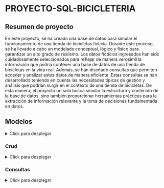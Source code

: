# PROYECTO-SQL-BICICLETERIA

## Resumen de proyecto

En este proyecto, se ha creado una base de datos para simular el funcionamiento de una tienda de bicicletas ficticia. Durante este proceso, se ha llevado a cabo un modelado conceptual, lógico y físico para garantizar un alto grado de realismo. Los datos ficticios ingresados han sido cuidadosamente seleccionados para reflejar de manera verosímil la información que podría contener una base de datos de una tienda de bicicletas en la vida real.
Además, se han diseñado consultas que permiten acceder y analizar estos datos de manera eficiente. Estas consultas se han desarrollado teniendo en cuenta las necesidades típicas de gestión y análisis que podrían surgir en el contexto de una tienda de bicicletas. De esta manera, el proyecto no solo busca simular la estructura y contenido de la base de datos, sino también proporcionar herramientas prácticas para la extracción de información relevante y la toma de decisiones fundamentada en datos.

## Modelos

<details>
  <summary>Click para desplegar</summary>
   <br>
  En esta sección, se incluirán los modelos físicos adjuntos.

### Modelado conceptual

Desearía implementar una base de datos integral para la administración de mi empresa, la cual se especializa en el ámbito de la venta de productos de bicicletas. Contamos con diversas sucursales que cuentan con un promedio de 5 empleados en cada área. Mantenemos relaciones con varios distribuidores que proveen los productos para nuestras tiendas. Realizamos inventarios tanto de productos nuevos como de segunda mano.
Adicionalmente, ofrecemos servicios de mantenimiento para bicicletas y productos, brindando asistencia a los clientes que puedan requerirlo al adquirir una bicicleta o un artículo. Es importante destacar que no realizamos servicios de mantenimiento con productos de segunda mano. Los clientes tienen la flexibilidad de efectuar sus pagos de diversas maneras, y los productos de segunda mano cuentan con su propio proveedor exclusivo.
Los clientes que adquieren productos de segunda mano contarán con un inventario exclusivo y sus respectivas facturas, los cuales serán almacenados para posibles reclamaciones futuras. Esta medida se implementa con el objetivo de garantizar un registro detallado y transparente de las transacciones relacionadas con productos de segunda mano.
Además, buscamos establecer una visión clara de nuestros proveedores de segunda mano más destacados. Esto se logrará mediante un análisis cuidadoso de las transacciones, evaluando la calidad de los productos y la satisfacción de los clientes. Este enfoque nos permitirá tomar decisiones informadas y fortalecer nuestras relaciones con los proveedores que mejor se alineen con los estándares de calidad y servicio de nuestra empresa.

### Modelo logico

![imagen](https://github.com/Ancreem/PROYECTO-SQL-BICICLETERIA/assets/139159920/ad6132ab-288f-4a62-92c2-831c0e127304)


### Modelo fisico

![bicicleteria](https://github.com/Ancreem/PROYECTO-SQL-BICICLETERIA/assets/139159920/ef046f5d-a7c4-4dd2-b40e-d413c59cd9b2)

</details>

### Crud

<details>
  <summary>Click para desplegar</summary>
   <br>

</details>

### Consultas

<details>
  <summary>Click para desplegar</summary>
   <br>
1. Devuelva cuales servicios han dado cada sucursal

   - Consulta

   ```sql
   	select s.nombre, p.tipoServicio
   	from sucursal s
   	join trabajadores t on t.sucursalId = s.id
   	join empleado e on e.id = t.empleadoId 
   	join factura f on f.empleadoId = e.id
   	join preFactura p on p.id = f.preFacturaId;
   ```

   - Procedimiento `servicio_en_sucursal;`

   ```sql
   	DELIMITER //
   	create procedure servicio_en_sucursal()
   	begin
   		select s.nombre, p.tipoServicio
           from sucursal s
           join trabajadores t on t.sucursalId = s.id
           join empleado e on e.id = t.empleadoId 
           join factura f on f.empleadoId = e.id
           join preFactura p on p.id = f.preFacturaId;
   	end //
   	DELIMITER ;
   ```

   - Llamado `call servicio_en_sucursal();`

2. Listar los productos en el inventario que tengan una cantidad superior a 25 y un precio inferior a 20000.

   - Consulta

   ```sql
   	select *
   	from inventario
   	where cantidad > 25
     	and producto in (
         select producto 
         from producto 
         where precio < 20000
     	);
   ```

   - Procedimiento `producto_inventario_desde_hasta`

   ```sql
   	DELIMITER //
   	create procedure producto_inventario_desde_hasta(in desde int, in hasta int) 
   	begin
   	select *
           from inventario
           where cantidad > desde
           and producto in (
             select producto 
             from producto 
             where precio < hasta
           );
   	end // 
   	DELIMITER ;
   ```

   - Llamado `call producto_inventario_desde_hasta(desde, hasta);`

3. Encuentra el nombre y el número de teléfono de los distribuidores que han suministrado productos en el último mes.

   - Consulta

   ```sql
   	select distinct d.nombre, numeroTelefono as Telefono
   	from distribuidor d
   	join inventario i on i.distribuidorId = d.id
   	where 
   	month(i.fecha) = month(current_date())
   	and
       year(i.fecha) = year(current_date());
   ```

   - Procedimiento `distribuidores_ultimo_mes`

   ```sql
   	DELIMITER //
   	create procedure distribuidores_ultimo_mes()
   	begin 
           select distinct d.nombre, numeroTelefono as Telefono
           from distribuidor d
           join inventario i on i.distribuidorId = d.id
           where 
           month(i.fecha) = month(current_date())
           and
           year(i.fecha) = year(current_date());
   	end //
   	DELIMITER ;
   ```

   - Llamado `call distribuidores_ultimo_mes();`

4. Devuelva que trabajador no se encuentra en ninguna sucursal. Muestre su id, rol, con su nombre y apellidos.

   - Consulta

   ```sql
       select e.id, e.rol, CONCAT(e.nombre, ' ', e.apellido1, ' ', e.apellido2) AS nombre_completo
       from empleado e
       left join trabajadores t on e.id = t.empleadoId
       where t.sucursalId is NULL;
   ```

   - Procedimiento `trabajador_no_sucursal`

   ```sql
   trabajador_no_sucursal	DELIMITER //
   	create procedure trabajador_no_sucursal()
   	begin
   	    select e.id, e.rol, CONCAT(e.nombre, ' ', e.apellido1, ' ', e.apellido2) AS nombre_completo
       	from empleado e
       	left join trabajadores t on e.id = t.empleadoId
       	where t.sucursalId is NULL;
   	end //
   	DELIMITER ;
   ```

   - Llamado `call trabajador_no_sucursal() ;`

5. Obtén el nombre de los clientes que hayan realizado compras con Tarjeta de crédito  y en la sucursal con dirección "Avenida B #456".

   - Consulta

   ```sql
       select id, nombre AS nombre_cliente
       from cliente
       where id IN (
           select f.clienteId
           from factura f
           join metodoPago mp ON f.metodoPagoId = mp.id
           join empleado e ON f.empleadoId = e.id
           join trabajadores t ON e.id = t.empleadoId
           join sucursal s ON t.sucursalId = s.id
           where s.direccion = 'Avenida B #456' and mp.nombre = 'Tarjeta de crédito'
       );
   ```

   - Procedimiento `metoPago_en_sucursal_cliente`

   ```sql
   	DELIMITER // 
   	create procedure metoPago_en_sucursal_cliente(in direccionSucursal varchar(90), in nombreTargeta varchar(90))
   	begin 
   	 select id, nombre AS nombre_cliente
       from cliente
       where id IN (
           select f.clienteId
           from factura f
           join metodoPago mp ON f.metodoPagoId = mp.id
           join empleado e ON f.empleadoId = e.id
           join trabajadores t ON e.id = t.empleadoId
           join sucursal s ON t.sucursalId = s.id
           where s.direccion = direccionSucursal and mp.nombre = nombreTargeta
       );
   	end // 
   	DELIMITER ;
   ```

   - Llamado `call metoPago_en_sucursal_cliente(direccionSucursal, nombreTargeta);`

6. Listar los servicios ofrecidos para "Bicicletas" de complejidad "Baja" y al id de factura al que pertenecen.

   - Consulta

   ```sql
       select f.id as id_factura, pf.tipoServicio
       from factura f
       join preFactura pf on f.preFacturaId = pf.id
       where pf.tipoServicio in (
       	select tipoServicio
       	from servicio
       	where complejidad = 'Baja' and tipoVehiculo = 'Bicicleta'
       );
   ```

   - Procedimiento `servicios_complejidad`

   ```sql
   	DELIMITER //
   	create procedure servicios_complejidad(in complejidadTrabajo varchar(50), in tipoDeVehiculo varchar(150))
   	begin
           select f.id as id_factura, pf.tipoServicio
           from factura f
           join preFactura pf on f.preFacturaId = pf.id
           where pf.tipoServicio in (
               select tipoServicio
               from servicio
               where complejidad = complejidadTrabajo and tipoVehiculo = tipoDeVehiculo
           );
   	end //
   	DELIMITER ;
   ```

   - Llamado `call servicios_complejidad(complejidadTrabajo, tipoDeVehiculo);`

7. Obtenga el nombre de los productos de segunda mano con estado "Nuevo" y un precio mayor a 300.

   - Consulta

   ```sql
   	select ps.producto as nombre_producto 
       from productoSegundaMano ps
       where ps.estado like '%nuevo%' and ps.precio > 300;
   ```

   - Procedimiento `productosSegundaMano_estado_mayorA`

   ```sql
   	DELIMITER //
   	create procedure productosSegundaMano_estado_mayorA(in estadoProducto varchar(40), in precioProducto int)
   	begin
   		select ps.producto as nombre_producto 
           from productoSegundaMano ps
           where ps.estado like concat('%', estadoProducto, '%') and ps.precio > precioProducto;
   	end //
   	DELIMITER ;
   ```

   - Llamado `call productosSegundaMano_estado_mayorA(estadoProducto, precioProducto);`

8. Obtener el total de ventas realizado por el empleado con el id "1", mostrando el  nombre del empleado y la suma de los montos de venta, considerando las facturas emitidas.

   - Consulta

   ```sql
   	select e.nombre as Empleado, sum(p.precio * ps.cantidad) as venta
       from factura fact
       join empleado e on fact.empleadoId = e.id
       join productos ps on fact.productosId = ps.id
       join producto p on ps.producto = p.producto
       where e.id = 1
       GROUP BY e.nombre;
   ```

   - Procedimiento `empleado_ventas`

   ```sql
   	DELIMITER //
   	create procedure empleado_ventas(in idEmpleado int)
   	begin 
           select e.nombre as Empleado, sum(p.precio * ps.cantidad) as venta
           from factura fact
           join empleado e on fact.empleadoId = e.id
           join productos ps on fact.productosId = ps.id
           join producto p on ps.producto = p.producto
           where e.id = idEmpleado
           GROUP BY e.nombre;
   	end //
   	DELIMITER ;
   ```

   - Llamado `call empleado_ventas(id);`

9. Muestre los productos que ha suministrado el distribuidor "Bicicletas del Futuro Ltda"

   - Consulta

   ```sql
   	select p.producto as nombre_producto 
       from producto p
       join inventario i on i.producto = p.producto
       join distribuidor d on i.distribuidorId = d.id
       where d.nombre like '%Bicicletas del Futuro Ltda%';
   ```

   - Procedimiento `productos_suministrados_distribuidor`

   ```sql
   	DELIMITER //
   	create procedure productos_suministrados_distribuidor(in nombreDistribuidor varchar(90))
   	begin
   		set @distribuidor = concat("%",nombreDistribuidor,"%");
   
   		select p.producto as nombre_producto 
           from producto p
           join inventario i on i.producto = p.producto
           join distribuidor d on i.distribuidorId = d.id
           where d.nombre like @distribuidor;
   
   	end //
   	DELIMITER ;
   ```

   - Llamado `call productos_suministrados_distribuidor(nombreDistribuidor);`

10. Muestre los clientes que han realizado pagos con tarjeta. Tenga en cuenta que debe de imprimir el nombre del cliente y el tipo de pago que tiene el cliente.

    - Consulta

    ```sql
    	select distinct concat(c.nombre,'',c.apellido1) as cliente,
        m.tipo as tipo_pago
        from cliente c
        join factura f on c.id = f.clienteId
        join metodoPago m on f.metodoPagoId = m.id
        where m.tipo = 'Tarjeta';
    ```

    - Procedimiento `clientes_tipoPago`

    ```sql
    	DELIMITER //
    	create procedure clientes_tipoPago(in tipoPago varchar(70))
    	begin
    		select distinct concat(c.nombre,'',c.apellido1) as cliente,
            m.tipo as tipo_pago
            from cliente c
            join factura f on c.id = f.clienteId
            join metodoPago m on f.metodoPagoId = m.id
            where m.tipo = tipoPago;
    	end //
    	DELIMITER ;
    ```

    - Llamado `call clientes_tipoPago(tipoPago);`

11. Consulte cuales son los Productos cuyo precio es mayor al promedio y muéstrelos en pantalla.

    - Consulta

    ```sql
        select distinct p.producto
        from producto p
        where p.precio > (
            select avg(precio) from producto
        );
    ```

    - Procedimiento `productos_mayor_promedio`

    ```sql
    	DELIMITER //
    	create procedure productos_mayor_promedio()
    	begin
            select distinct p.producto
            from producto p
            where p.precio > (
                select avg(precio) from producto
            );
    	end //
    	DELIMITER ; 
    ```

    - Llamado `call productos_mayor_promedio();`

12. Imprima en pantalla cuales son los servicios no utilizados en ninguna factura. Muestre todas la columnas.

    - Consulta

    ```sql
        select * from servicio s
        where not exists 
        (select 1 from factura f 
        join preFactura pf on f.preFacturaId = pf.id
        where pf.tipoServicio = s.tipoServicio);
    ```

    - Procedimiento `productos_no_ulizados_factura`

    ```sql
    	DELIMITER //
    	create procedure productos_no_ulizados_factura()
    	begin
    		select * from servicio s
            where not exists 
            (select 1 from factura f 
            join preFactura pf on f.preFacturaId = pf.id
            where pf.tipoServicio = s.tipoServicio);
    	end //
    	DELIMITER ;
    ```

    - Llamado `call productos_no_ulizados_factura();`

13. Encuentre cuales son los productos con precio superior al promedio de su categoría. Imprima el nombre del producto y su categoría.

    - Consulta

    ```sql
    
    select distinct p.producto, p.categoria
    from producto p
    where p.precio > (
        select avg(precio)
        from producto
        where categoria = p.categoria
    );
    ```

    - Procedimiento `productos_precio_sup_categoria`

    ```sql
    	DELIMITER //
    	create procedure productos_precio_sup_categoria()
    	begin
            select distinct p.producto, p.categoria
            from producto p
            where p.precio > (
                select avg(precio)
                from producto
                where categoria = p.categoria
            );
    	end //
    	DELIMITER ;
    ```

    - Llamado `call productos_precio_sup_categoria();`

14. Muestre la cantidad de productos suministrados por el distribuidor  "Bicicletas del Futuro Ltda".

    - Consulta

    ```sql
        select count(p.producto) as cantidad_de_productos
        from producto p
        join inventario i ON i.producto = p.producto
        join distribuidor d ON i.distribuidorId = d.id
        where d.nombre like '%Bicicletas del Futuro Ltda%';
    ```

    - Procedimiento `cantidad_productos_distribuidor`

    ```sql
    	DELIMITER //
    	create procedure cantidad_productos_distribuidor(in distribuidor varchar(150))
    	begin
    		set @distribuidoBuscar = concat('%', distribuidor ,'%');
    		select count(p.producto) as cantidad_de_productos
            from producto p
            join inventario i ON i.producto = p.producto
            join distribuidor d ON i.distribuidorId = d.id
            where d.nombre like @distribuidoBuscar;
    	end //
    	DELIMITER ;
    ```

    - Llamado `call cantidad_productos_distribuidor(distribuidor);`

15. Obtenga el nombre de los clientes que han realizado compras en todas las sucursales.

    - Consulta

    ```sql
     	select c.nombre as nombre_cliente
        from cliente c
        where not exists (
            select 1
            from sucursal s
            where not exists (
                select 1
                from factura f
                join empleado e on f.empleadoId = e.id
                join trabajadores t on e.id = t.empleadoId
                where t.sucursalId = s.id and f.clienteId = c.id
            )
        );
    ```

    - Procedimiento `clientes_todas_sucursales`

    ```sql
    	DELIMITER //
        create procedure clientes_todas_sucursales()
        begin
            select c.nombre as nombre_cliente
            from cliente c
            where not exists (
                select 1
                from sucursal s
                where not exists (
                    select 1
                    from factura f
                    join empleado e on f.empleadoId = e.id
                    join trabajadores t on e.id = t.empleadoId
                    where t.sucursalId = s.id and f.clienteId = c.id
                )
            );
        end //
        DELIMITER ;
    ```

    - Llamado `call clientes_todas_sucursales();`

16. Devuelva el nombre y la dirección de las sucursales que no han realizado ventas en el último mes.

    - Consulta

    ```sql
    	select s.nombre, s.direccion
        from sucursal s
        where not exists (
            select 1
            from factura f
            join empleado e ON f.empleadoId = e.id
            join trabajadores t ON e.id = t.empleadoId
            where t.sucursalId = s.id
            and month(f.fecha) = month(curdate()) - 1
            and year(f.fecha) = year(curdate())
        );
    ```

    - Procedimiento `sucursales_no_ventas_mes`

    ```sql
    	DELIMITER //
    	create procedure sucursales_no_ventas_mes(in numeroMeses int)
    	begin
    		select s.nombre, s.direccion
            from sucursal s
            where not exists (
                select 1
                from factura f
                join empleado e ON f.empleadoId = e.id
                join trabajadores t ON e.id = t.empleadoId
                where t.sucursalId = s.id
                and month(f.fecha) = month(curdate()) - numeroMeses
                and year(f.fecha) = year(curdate())
            );
    	end //
    	DELIMITER ;
    ```

    - Llamado `call sucursales_no_ventas_mes(numeroMeses);`

17. Mostrar el nombre de los clientes que han realizado compras en más de una sucursal.

    - Consulta

    ```sql
    	select c.nombre
        from cliente c
        where (
            select count(DISTINCT t.sucursalId)
            from trabajadores t
            JOIN factura f on t.empleadoId = f.empleadoId
            where f.clienteId = c.id
        ) > 1;
    ```

    - Procedimiento `clientes_compras_mas_sucursal`

    ```sql
    	DELIMITER //
        create procedure clientes_compras_mas_sucursal(in numeroSucursales int)
        begin 
            select c.nombre
            from cliente c
            where (
                select count(DISTINCT t.sucursalId)
                from trabajadores t
                JOIN factura f on t.empleadoId = f.empleadoId
                where f.clienteId = c.id
            ) > numeroSucursales;
        end //
        DELIMITER ;
    ```

    - Llamado `call clientes_compras_mas_sucursal(numeroSucursales);`

18. Encontrar los productos que no han sido vendidos en el último mes.

    - Consulta

    ```sql
    	select p.producto
        from  producto p         
        where not exists (             
            select 1             
            from factura f             
            JOIN productos ps ON f.productosId = ps.id             
            where ps.producto = p.producto AND f.fecha >= curdate() - interval 1 month
        );     
    ```

    - Procedimiento`productos_no_vendidos_mes`

    ```sql
    	DELIMITER //
        create procedure productos_no_vendidos_mes(in mes int)
        begin     		
        select p.producto             
        from  producto p             
        where not exists (                 
            select 1                 
            from factura f                 
            JOIN productos ps ON f.productosId = ps.id                 
            where ps.producto = p.producto AND f.fecha >= curdate() - interval mes month             
        );    
        end //     	
       	DELIMITER ;     
    ```

    - Llamado`call productos_no_vendidos_mes(mes);`

19. Encontrar los servicios que no han sido utilizados en los últimos 3 meses.

    - Consulta

    ```sql
    	select tipoServicio
        from servicio s
        where not exists (
            select 1
            from preFactura pf
            join factura f on pf.id = f.preFacturaId
            where pf.tipoServicio = s.tipoServicio and f.fecha >= CURDATE() - interval 3 MONTH
        );
    ```

    - Procedimiento `servicios_no_utilizados_mes`

    ```sql
    	DELIMITER // 
        create procedure servicios_no_utilizados_mes(in mes int)
        begin
        	select tipoServicio
            from servicio s
            where not exists (
                select 1
                from preFactura pf
                join factura f on pf.id = f.preFacturaId
                where pf.tipoServicio = s.tipoServicio and f.fecha >= CURDATE() - interval mes MONTH
            );
        end //
        DELIMITER ;
    ```

    - Llamado `call servicios_no_utilizados_mes(mes);`

20. Listar los productos que han sido comprados más de 2 veces en total.

    - Consulta

    ```sql
    	select ps.producto
        from productos ps
        join factura f on ps.id = f.productosId
        group by ps.producto
        having count(f.id) > 2;
    ```

    - Procedimiento `productos_comprados_cant`

    ```sql
    	DELIMITER //
    	create procedure productos_comprados_cant(in cantidad int)
    	begin
    		select ps.producto
            from productos ps
            join factura f on ps.id = f.productosId
            group by ps.producto
            having count(f.id) > cantidad;
    	end //
    	DELIMITER ;
    ```

    - Llamado `call productos_comprados_cant(cantidad);`

21. Calcular el monto total de compras realizadas por clientes con más de 5 productos en una sola factura.

    - Consulta

    ```sql
        select SUM(p.precio * ps.cantidad) AS monto_total
        from factura f
        join productos ps on f.productosId = ps.id
        join producto p on ps.producto = p.producto
        where ps.cantidad > 5;
    ```

    - Procedimiento `monto_compras_cliente_cant_productos`

    ```sql
    	DELIMITER //
    	create procedure monto_compras_cliente_cant_productos(in numProductos int)
    	begin
    		select SUM(p.precio * ps.cantidad) AS monto_total
            from factura f
            join productos ps on f.productosId = ps.id
            join producto p on ps.producto = p.producto
            where ps.cantidad > numProductos;
    	end //
    	DELIMITER ;
    ```

    - Llamado `call monto_compras_cliente_cant_productos(cantProductos);`

22. Listar los servicios que han sido utilizados por empleados con el apellido "Martínez".

    - Consulta

    ```sql
    	select distinct s.tipoServicio
        from servicio s
        join preFactura pf on s.tipoServicio = pf.tipoServicio
        join factura f on pf.id = f.preFacturaId
        join empleado e on f.empleadoId = e.id
        where e.apellido1 = 'Martínez' or e.apellido2 = 'Martínez';
    ```

    - Procedimiento `servicios_utilizados_empleado_apellido`

    ```sql
    	DELIMITER //
    	create procedure servicios_utilizados_empleado_apellido(in apellidoEmpleado varchar(200))
    	begin
    		select distinct s.tipoServicio
            from servicio s
            join preFactura pf on s.tipoServicio = pf.tipoServicio
            join factura f on pf.id = f.preFacturaId
            join empleado e on f.empleadoId = e.id
            where e.apellido1 = apellidoEmpleado or e.apellido2 = apellidoEmpleado;
    	end //
    	DELIMITER ;
    ```

    - Llamado `call servicios_utilizados_empleado_apellido(apellido);`

23.  Obtenga los detalles de Factura Segunda Mano con el id "1"

    - Consulta

    ```sql
    	SELECT fs.*, e.nombre AS empleado, c.nombre AS cliente, p.producto AS producto, mp.nombre AS metodo_pago
        FROM facturaSegundaMano fs
        JOIN empleado e ON fs.empleadoId = e.id
        JOIN clienteSegundaMano c ON fs.clienteId = c.id
        JOIN productosSegundaMano p ON fs.productosId = p.id
        JOIN metodoPago mp ON fs.metodoPagoId = mp.id
        WHERE fs.id = 1;	
    ```

    - Procedimiento `ObtenerDetallesFacturaSegundaMano`
    
    ```sql
    	DELIMITER //
    	CREATE PROCEDURE ObtenerDetallesFacturaSegundaMano(IN factura_id INT)
    	BEGIN
            SELECT fs.*, e.nombre AS empleado, c.nombre AS cliente, p.producto AS producto, mp.nombre AS metodo_pago
            FROM facturaSegundaMano fs
            JOIN empleado e ON fs.empleadoId = e.id
            JOIN clienteSegundaMano c ON fs.clienteId = c.id
            JOIN productosSegundaMano p ON fs.productosId = p.id
            JOIN metodoPago mp ON fs.metodoPagoId = mp.id
            WHERE fs.id = factura_id;
    	END //
    	DELIMITER ;
    ```
    
    - Llamado `call ObtenerDetallesFacturaSegundaMano(factura);`
    
24. Obtenga los detalles de Factura con el id "2"

    - Consulta

    ```sql
    	SELECT f.*, e.nombre AS empleado, c.nombre AS cliente, p.producto AS producto, mp.nombre AS metodo_pago
        FROM factura f
        JOIN empleado e ON f.empleadoId = e.id
        JOIN cliente c ON f.clienteId = c.id
        JOIN productos p ON f.productosId = p.id
        JOIN metodoPago mp ON f.metodoPagoId = mp.id
        WHERE f.id = 2;	
    ```

    - Procedimiento `ObtenerDetallesFactura`

    ```sql
        DELIMITER //
        CREATE PROCEDURE ObtenerDetallesFactura(IN factura_id INT)
        BEGIN
            SELECT f.*, e.nombre AS empleado, c.nombre AS cliente, p.producto AS producto, mp.nombre AS metodo_pago
            FROM factura f
            JOIN empleado e ON f.empleadoId = e.id
            JOIN cliente c ON f.clienteId = c.id
            JOIN productos p ON f.productosId = p.id
            JOIN metodoPago mp ON f.metodoPagoId = mp.id
            WHERE f.id = factura_id;
        END //
        DELIMITER ;
    ```

    - Llamado `call ObtenerDetallesFactura(factura);`

25. Encuentra el nombre y el número de teléfono de los distribuidores que han suministrado productos en el último mes.

    - Consulta

    ```sql
    	select distinct d.nombre, numeroTelefono as Telefono
    	from distribuidorSegundaMano d
    	join inventarioSegundaMano i on i.distribuidorId = d.id
    	where 
    	month(i.fecha) = month(current_date())
    	and
        year(i.fecha) = year(current_date());
    ```

    - Procedimiento `distribuidoresSegundaMano_ultimo_mes`

    ```sql
    	DELIMITER //
    	create procedure distribuidoresSegundaMano_ultimo_mes()
    	begin 
            select distinct d.nombre, numeroTelefono as Telefono
            from distribuidorSegundaMano d
            join inventarioSegundaMano i on i.distribuidorId = d.id
            where 
            month(i.fecha) = month(current_date())
            and
            year(i.fecha) = year(current_date());
    	end //
    	DELIMITER ;
    ```

    - Llamado `call distribuidoresSegundaMano_ultimo_mes();`

26. Listar los productos de segunda mano en el inventario de segunda mano que tengan una cantidad superior a 25 y un precio inferior a 20000.

    - Consulta

    ```sql
    	select *
        from inventarioSegundaMano
        where cantidad > desde
        and producto in (
        select producto 
        from productoSegundaMano 
        where precio < hasta
    ```

    - Procedimiento `productoSegun_inventarioSegun_desde_hasta`

    ```sql
    	DELIMITER //
    	create procedure productoSegun_inventarioSegun_desde_hasta(in desde int, in hasta int) 
    	begin
    		select *
            from inventarioSegundaMano
            where cantidad > desde
            and producto in (
              select producto 
              from productoSegundaMano 
              where precio < hasta
            );
    	end // 
    	DELIMITER ;
    ```

    - Llamado `call productoSegun_inventarioSegun_desde_hasta(desde, hasta);`

27.   Muestre la cantidad de productos suministrados por el distribuidor  "Bicicletas del Futuro Ltda".

    - Consulta

    ```sql
        select count(p.producto) as cantidad_de_productos
        from producto p
        join inventarioSegundaMano i ON i.producto = p.producto
        join distribuidorSegundaMano d ON i.distribuidorId = d.id
        where d.nombre like '%Velocidad Extrema Distribuciones%';
    ```

    - Procedimiento `cantidad_productos_distribuidorSegunda`

    ```sql
    	DELIMITER //
    	create procedure cantidad_productos_distribuidorSegunda(in distribuidorSegundaMano varchar(150))
    	begin
    		set @distribuidoBuscar = concat('%', distribuidorSegundaMano ,'%');
    		select count(p.producto) as cantidad_de_productos
            from producto p
            join inventarioSegundaMano i ON i.producto = p.producto
            join distribuidorSegundaMano d ON i.distribuidorId = d.id
            where d.nombre like @distribuidoBuscar;
    	end //
    	DELIMITER ;
    ```

    - Llamado `call cantidad_productos_distribuidorSegunda(distribuidorSegundaMano);`

28. Obtenga el nombre de los clientes de segunda mano que han realizado compras en todas las sucursales.

    - Consulta

    ```sql
    	select c.nombre as nombre_cliente
        from clienteSegundaMano c
        where not exists (
            select 1
            from sucursal s
            where not exists (
                select 1
                from factura f
                join empleado e on f.empleadoId = e.id
                join trabajadores t on e.id = t.empleadoId
                where t.sucursalId = s.id and f.clienteId = c.id
            )
        );
    ```

    - Procedimiento `clientesSegundaMano_todas_sucursales`

    ```sql
    	DELIMITER //
        create procedure clientesSegundaMano_todas_sucursales()
        begin
        	select c.nombre as nombre_cliente
        	from clienteSegundaMano c
        	where not exists (
            select 1
            from sucursal s
            where not exists (
                select 1
                from factura f
                join empleado e on f.empleadoId = e.id
                join trabajadores t on e.id = t.empleadoId
                where t.sucursalId = s.id and f.clienteId = c.id
            ));
        end //
    	DELIMITER ;
    ```

    - Llamado `call clientesSegundaMano_todas_sucursales();`

29. Listar los productos de segunda mano que han sido comprados más de 1 vez en total.

    - Consulta

    ```sql
    	select ps.producto
        from productosSegundaMano ps
        join facturaSegundaMano f on ps.id = f.productosId
        group by ps.producto
        having count(f.id) > 1;
    ```

    - Procedimiento `productosSegundaMano_comprados_cant`

    ```sql
    	DELIMITER //
    	create procedure productosSegundaMano_comprados_cant(in cantidad int)
    	begin
            select ps.producto
            from productosSegundaMano ps
            join facturaSegundaMano f on ps.id = f.productosId
            group by ps.producto
            having count(f.id) > cantidad;
    	end //
    	DELIMITER ;
    ```

    - Llamado `call productosSegundaMano_comprados_cant(cantidad);`

30. Calcular el monto total de compras realizadas por clientes con más de 3 productos en una sola factura. Los clientes, los productos y la factura son todas de segunda mano.

    - Consulta

    ```sql
    	select SUM(p.precio * ps.cantidad) AS monto_total
        from facturaSegundaMano f
        join productosSegundaMano ps on f.productosId = ps.id
        join productoSegundaMano p on ps.producto = p.producto
        where ps.cantidad > 3;
    ```

    - Procedimiento `monto_compras_cliente_cant_productosSegundaMano`

    ```sql
    	DELIMITER //
    	create procedure monto_compras_cliente_cant_productosSegundaMano(in numProductos int)
    	begin
    		select SUM(p.precio * ps.cantidad) AS monto_total
            from facturaSegundaMano f
            join productosSegundaMano ps on f.productosId = ps.id
            join productoSegundaMano p on ps.producto = p.producto
            where ps.cantidad > numProductos;
    	end //
    	DELIMITER ;
    ```

    - Llamado `call call monto_compras_cliente_cant_productosSegundaMano(numProductos);`

31. Obtenga las facturas con un Método de Pago de id 1.

    - Consulta

    ```sql
    	SELECT f.id as Id_factura, e.nombre as Nombre_Empleado, c.nombre as Nombre_Cliente, p.producto, m.nombre as MetodoPago, f.fecha
        FROM factura f
        JOIN empleado e ON e.id = f.empleadoId
        JOIN cliente c ON c.id = f.clienteId
        JOIN productos p ON p.id = f.productosId
        JOIN metodoPago m ON m.id = f.metodoPagoId
        WHERE f.metodoPagoId = 1;
    ```

    - Procedimiento `ObtenerFacturasPorMetodoPago`

    ```sql
        DELIMITER //
        CREATE PROCEDURE ObtenerFacturasPorMetodoPago(IN metodo_pago_id INT)
        BEGIN
        		SELECT f.id as Id_factura, e.nombre as Nombre_Empleado, c.nombre as Nombre_Cliente, p.producto, m.nombre as MetodoPago, f.fecha
            FROM factura f
            JOIN empleado e ON e.id = f.empleadoId
            JOIN cliente c ON c.id = f.clienteId
            JOIN productos p ON p.id = f.productosId
            JOIN metodoPago m ON m.id = f.metodoPagoId
            WHERE f.metodoPagoId = metodo_pago_id;
        END //
        DELIMITER ;
    ```

    - Llamado `call ObtenerFacturasPorMetodoPago(metodo_pago_id);`

32. Obtenga las facturas de segunda mano con un Método de Pago de id 7.

    - Consulta

    ```sql
        SELECT f.id as Id_factura, e.nombre as Nombre_Empleado, c.nombre as Nombre_Cliente, p.producto, m.nombre as MetodoPago, f.fecha
        FROM facturaSegundaMano f
        JOIN empleado e ON e.id = f.empleadoId
        JOIN clienteSegundaMano c ON c.id = f.clienteId
        JOIN productosSegundaMano p ON p.id = f.productosId
        JOIN metodoPago m ON m.id = f.metodoPagoId
        WHERE f.metodoPagoId = 7;
    ```

    - Procedimiento `ObtenerFacturasSegundaManoPorMetodoPago`

    ```sql
    	DELIMITER //
        CREATE PROCEDURE ObtenerFacturasSegundaManoPorMetodoPago(IN metodo_pago_id INT)
        BEGIN
        	SELECT f.id as Id_factura, e.nombre as Nombre_Empleado, c.nombre as Nombre_Cliente, p.producto, m.nombre as MetodoPago, f.fecha
            FROM facturaSegundaMano f
            JOIN empleado e ON e.id = f.empleadoId
            JOIN clienteSegundaMano c ON c.id = f.clienteId
            JOIN productosSegundaMano p ON p.id = f.productosId
            JOIN metodoPago m ON m.id = f.metodoPagoId
            WHERE f.metodoPagoId = metodo_pago_id;
        END //
        DELIMITER ;
    ```

    - Llamado `call ObtenerFacturasSegundaManoPorMetodoPago(metodo_pago_id);`

33. a

    - Consulta

    ```sql
    
    ```

    - Procedimiento ``

    ```sql
    
    ```

    - Llamado `call ;`

34. a

    - Consulta

    ```sql
    
    ```

    - Procedimiento ``

    ```sql
    
    ```

    - Llamado `call ;`

35. a

    - Consulta

    ```sql
    
    ```

    - Procedimiento ``

    ```sql
    
    ```

    - Llamado `call ;`

36. a

    - Consulta

    ```sql
    
    ```

    - Procedimiento ``

    ```sql
    
    ```

    - Llamado `call ;`

37. a

    - Consulta

    ```sql
    
    ```

    - Procedimiento ``

    ```sql
    
    ```

    - Llamado `call ;`

38. a

    - Consulta

    ```sql
    
    ```

    - Procedimiento ``

    ```sql
    
    ```

    - Llamado `call ;`

39. a

    - Consulta

    ```sql
    
    ```

    - Procedimiento ``

    ```sql
    
    ```

    - Llamado `call ;`

40. a

    - Consulta

    ```sql
    
    ```

    - Procedimiento ``

    ```sql
    
    ```

    - Llamado `call ;`

41. a

    - Consulta

    ```sql
    
    ```

    - Procedimiento ``

    ```sql
    
    ```

    - Llamado `call ;`

42. a

    - Consulta

    ```sql
    
    ```

    - Procedimiento ``

    ```sql
    
    ```

    - Llamado `call ;`

43. a

    - Consulta

    ```sql
    
    ```

    - Procedimiento ``

    ```sql
    
    ```

    - Llamado `call ;`

44. a

    - Consulta

    ```sql
    
    ```

    - Procedimiento ``

    ```sql
    
    ```

    - Llamado `call ;`

45. a

    - Consulta

    ```sql
    
    ```

    - Procedimiento ``

    ```sql
    
    ```

    - Llamado `call ;`

46. a

    - Consulta

    ```sql
    
    ```

    - Procedimiento ``

    ```sql
    
    ```

    - Llamado `call ;`

47. a

    - Consulta

    ```sql
    
    ```

    - Procedimiento ``

    ```sql
    
    ```

    - Llamado `call ;`

48. a

    - Consulta

    ```sql
    
    ```

    - Procedimiento ``

    ```sql
    
    ```

    - Llamado `call ;`

49. a

    - Consulta

    ```sql
    
    ```

    - Procedimiento ``

    ```sql
    
    ```

    - Llamado `call ;`

50. a

    - Consulta

    ```sql
    
    ```

    - Procedimiento ``

    ```sql
    
    ```

    - Llamado `call ;`

51. a

    - Consulta

    ```sql
    
    ```

    - Procedimiento ``

    ```sql
    
    ```

    - Llamado `call ;`

52. a

    - Consulta

    ```sql
    
    ```

    - Procedimiento ``

    ```sql
    
    ```

    - Llamado `call ;`

53. a

    - Consulta

    ```sql
    
    ```

    - Procedimiento ``

    ```sql
    
    ```

    - Llamado `call ;`

54. a

    - Consulta

    ```sql
    
    ```

    - Procedimiento ``

    ```sql
    
    ```

    - Llamado `call ;`

55. a

    - Consulta

    ```sql
    
    ```

    - Procedimiento ``

    ```sql
    
    ```

    - Llamado `call ;`

56. a

    - Consulta

    ```sql
    
    ```

    - Procedimiento ``

    ```sql
    
    ```

    - Llamado `call ;`

57. a

    - Consulta

    ```sql
    
    ```

    - Procedimiento ``

    ```sql
    
    ```

    - Llamado `call ;`

58. a

    - Consulta

    ```sql
    
    ```

    - Procedimiento ``

    ```sql
    
    ```

    - Llamado `call ;`

59. a

    - Consulta

    ```sql
    
    ```

    - Procedimiento ``

    ```sql
    
    ```

    - Llamado `call ;`

60. a

    - Consulta

    ```sql
    
    ```

    - Procedimiento ``

    ```sql
    
    ```

    - Llamado `call ;`

61. a

    - Consulta

    ```sql
    
    ```

    - Procedimiento ``

    ```sql
    
    ```

    - Llamado `call ;`

62. a

    - Consulta

    ```sql
    
    ```

    - Procedimiento ``

    ```sql
    
    ```

    - Llamado `call ;`

63. a

    - Consulta

    ```sql
    
    ```

    - Procedimiento ``

    ```sql
    
    ```

    - Llamado `call ;`

64. a

    - Consulta

    ```sql
    
    ```

    - Procedimiento ``

    ```sql
    
    ```

    - Llamado `call ;`

65. a

    - Consulta

    ```sql
    
    ```

    - Procedimiento ``

    ```sql
    
    ```

    - Llamado `call ;`

66. a

    - Consulta

    ```sql
    
    ```

    - Procedimiento ``

    ```sql
    
    ```

    - Llamado `call ;`

67. a

    - Consulta

    ```sql
    
    ```

    - Procedimiento ``

    ```sql
    
    ```

    - Llamado `call ;`

68. a

    - Consulta

    ```sql
    
    ```

    - Procedimiento ``

    ```sql
    
    ```

    - Llamado `call ;`

69. a

    - Consulta

    ```sql
    
    ```

    - Procedimiento ``

    ```sql
    
    ```

    - Llamado `call ;`

70. a

    - Consulta

    ```sql
    
    ```

    - Procedimiento ``

    ```sql
    
    ```

    - Llamado `call ;`

71. a

    - Consulta

    ```sql
    
    ```

    - Procedimiento ``

    ```sql
    
    ```

    - Llamado `call ;`

72. a

    - Consulta

    ```sql
    
    ```

    - Procedimiento ``

    ```sql
    
    ```

    - Llamado `call ;`

73. a

    - Consulta

    ```sql
    
    ```

    - Procedimiento ``

    ```sql
    
    ```

    - Llamado `call ;`

74. a

    - Consulta

    ```sql
    
    ```

    - Procedimiento ``

    ```sql
    
    ```

    - Llamado `call ;`

75. a

    - Consulta

    ```sql
    
    ```

    - Procedimiento ``

    ```sql
    
    ```

    - Llamado `call ;`

76. a

    - Consulta

    ```sql
    
    ```

    - Procedimiento ``

    ```sql
    
    ```

    - Llamado `call ;`

77. a

    - Consulta

    ```sql
    
    ```

    - Procedimiento ``

    ```sql
    
    ```

    - Llamado `call ;`

78. a

    - Consulta

    ```sql
    
    ```

    - Procedimiento ``

    ```sql
    
    ```

    - Llamado `call ;`

79. a

    - Consulta

    ```sql
    
    ```

    - Procedimiento ``

    ```sql
    
    ```

    - Llamado `call ;`

80. a

    - Consulta

    ```sql
    
    ```

    - Procedimiento ``

    ```sql
    
    ```

    - Llamado `call ;`

81. a

    - Consulta

    ```sql
    
    ```

    - Procedimiento ``

    ```sql
    
    ```

    - Llamado `call ;`

82. a

    - Consulta

    ```sql
    
    ```

    - Procedimiento ``

    ```sql
    
    ```

    - Llamado `call ;`

83. a

    - Consulta

    ```sql
    
    ```

    - Procedimiento ``

    ```sql
    
    ```

    - Llamado `call ;`

84. a

    - Consulta

    ```sql
    
    ```

    - Procedimiento ``

    ```sql
    
    ```

    - Llamado `call ;`

85. a

    - Consulta

    ```sql
    
    ```

    - Procedimiento ``

    ```sql
    
    ```

    - Llamado `call ;`

86. a

    - Consulta

    ```sql
    
    ```

    - Procedimiento ``

    ```sql
    
    ```

    - Llamado `call ;`

87. a

    - Consulta

    ```sql
    
    ```

    - Procedimiento ``

    ```sql
    
    ```

    - Llamado `call ;`

88. a

    - Consulta

    ```sql
    
    ```

    - Procedimiento ``

    ```sql
    
    ```

    - Llamado `call ;`

89. a

    - Consulta

    ```sql
    
    ```

    - Procedimiento ``

    ```sql
    
    ```

    - Llamado `call ;`

90. a

    - Consulta

    ```sql
    
    ```

    - Procedimiento ``

    ```sql
    
    ```

    - Llamado `call ;`

DELIMITER //

CREATE PROCEDURE mostrarSucursal(IN columna VARCHAR(255), in tabla VARCHAR(255))

BEGIN

SET@sql_query=CONCAT('SELECT ', columna, ' FROM', tabla,';');

    PREPARE dynamic_statement FROM@sql_query;
    
    EXECUTE dynamic_statement;
    
    DEALLOCATE PREPARE dynamic_statement;

END //

DELIMITER


</details>

